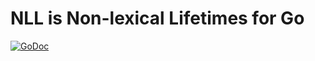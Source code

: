 # NLL is Non-lexical Lifetimes for Go

[![GoDoc](https://godoc.org/github.com/mmcshane/nll?status.svg)](https://godoc.org/github.com/mmcshane/nll)

